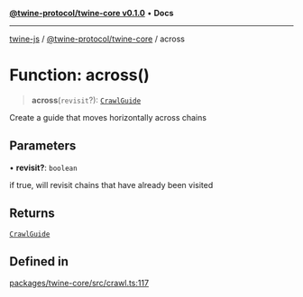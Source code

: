 [**@twine-protocol/twine-core v0.1.0**](../index.md) • **Docs**

***

[twine-js](../../../index.md) / [@twine-protocol/twine-core](../index.md) / across

# Function: across()

> **across**(`revisit`?): [`CrawlGuide`](../type-aliases/CrawlGuide.md)

Create a guide that moves horizontally across chains

## Parameters

• **revisit?**: `boolean`

if true, will revisit chains that have already been visited

## Returns

[`CrawlGuide`](../type-aliases/CrawlGuide.md)

## Defined in

[packages/twine-core/src/crawl.ts:117](https://github.com/twine-protocol/twine-js/blob/afcd6a4191783e38a824b15e0910dbcaa4196a95/packages/twine-core/src/crawl.ts#L117)
